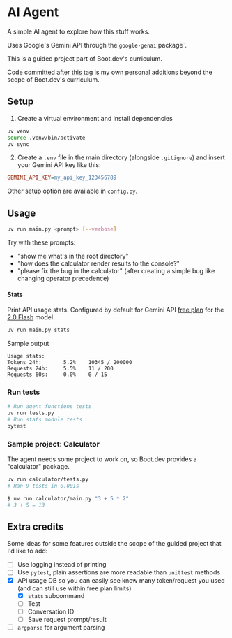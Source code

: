 # AI Agent

A simple AI agent to explore how this stuff works.

Uses Google's Gemini API through the `google-genai` package`.

This is a guided project part of Boot.dev's curriculum.

Code committed after [this tag](https://github.com/Atomk/ai-agent/tree/guided-project-end) is my own personal additions beyond the scope of Boot.dev's curriculum.

## Setup

1. Create a virtual environment and install dependencies
```sh
uv venv
source .venv/bin/activate
uv sync
```

2. Create a `.env` file in the main directory (alongside `.gitignore`) and insert your Gemini API key like this:
```ini
GEMINI_API_KEY=my_api_key_123456789
```

Other setup option are available in `config.py`.

## Usage

```sh
uv run main.py <prompt> [--verbose]
```

Try with these prompts:
- "show me what's in the root directory"
- "how does the calculator render results to the console?"
- "please fix the bug in the calculator" (after creating a simple bug like changing operator precedence)

#### Stats

Print API usage stats. Configured by default for Gemini API [free plan](https://ai.google.dev/gemini-api/docs/rate-limits#free-tier) for the [2.0 Flash](https://ai.google.dev/gemini-api/docs/pricing#gemini-2.0-flash) model.
```sh
uv run main.py stats
```

Sample output
```
Usage stats:
Tokens 24h:       5.2%    10345 / 200000
Requests 24h:     5.5%    11 / 200
Requests 60s:     0.0%    0 / 15
```

### Run tests

```sh
# Run agent functions tests
uv run tests.py
# Run stats module tests
pytest
```

### Sample project: Calculator

The agent needs some project to work on, so Boot.dev provides a "calculator" package.

```sh
uv run calculator/tests.py
# Ran 9 tests in 0.001s

$ uv run calculator/main.py "3 + 5 * 2"
# 3 + 5 = 13
```

## Extra credits

Some ideas for some features outside the scope of the guided project that I'd like to add:
- [ ] Use logging instead of printing
- [ ] Use `pytest`, plain assertions are more readable than `unittest` methods
- [x] API usage DB so you can easily see know many token/request you used (and can still use within free plan limits)
    - [x] `stats` subcommand
    - [ ] Test
    - [ ] Conversation ID
    - [ ] Save request prompt/result
- [ ] `argparse` for argument parsing
